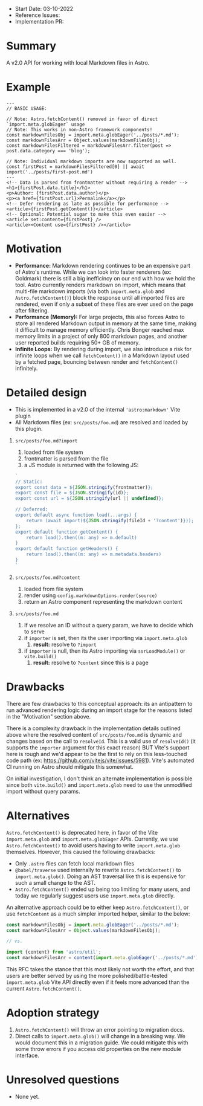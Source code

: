 - Start Date: 03-10-2022
- Reference Issues: <!-- related issues, otherwise leave empty -->
- Implementation PR: <!-- leave empty -->

# Summary

A v2.0 API for working with local Markdown files in Astro.

# Example

```astro
---
// BASIC USAGE:

// Note: Astro.fetchContent() removed in favor of direct `import.meta.globEager` usage
// Note: This works in non-Astro framework components!
const markdownFilesObj = import.meta.globEager('../posts/*.md');
const markdownFilesArr = Object.values(markdownFilesObj);
const markdownFilesFiltered = markdownFilesArr.filter(post => post.data.category === 'blog');

// Note: Individual markdown imports are now supported as well.
const firstPost = markdownFilesFiltered[0] || await import('../posts/first-post.md')
---
<!-- Data is parsed from frontmatter without requiring a render -->
<h1>{firstPost.data.title}</h1>
<p>Author: {firstPost.data.author}</p>
<p><a href={firstPost.url}>Permalink</a></p>
<!-- Defer rendering as late as possible for performance -->
<article>{firstPost.getContent()}</article>
<!-- Optional: Potential sugar to make this even easier -->
<article set:content={firstPost} />
<article><Content use={firstPost} /></article>
```


# Motivation

- **Performance:** Markdown rendering continues to be an expensive part of Astro's runtime. While we can look into faster renderers (ex: Goldmark) there is still a big inefficincy on our end with how we hold the tool. Astro currently renders markdown on import, which means that multi-file markdown imports (via both `import.meta.glob` and `Astro.fetchContent()`) block the response until all imported files are rendered, even if only a subset of these files are ever used on the page after filtering.
- **Performance (Memory):** For large projects, this also forces Astro to store all rendered Markdown output in memory at the same time, making it difficult to manage memory efficiently. Chris Bonger reached max memory limits in a project of only 800 markdown pages, and another user reported builds requiring 50+ GB of memory.
- **Infinite Loops:** By rendering during import, we also introduce a risk for infinite loops when we call `fetchContent()` in a Markdown layout used by a fetched page, bouncing between render and `fetchContent()` infinitely.


# Detailed design

- This is implemented in a v2.0 of the internal `'astro:markdown'` Vite plugin
- All Markdown files (ex: `src/posts/foo.md`) are resolved and loaded by this plugin.

1. `src/posts/foo.md?import`
    1. loaded from file system
    2. frontmatter is parsed from the file
    3. a JS module is returned with the following JS:
    ```js
    `
    // Static:
    export const data = ${JSON.stringify(frontmatter)};
    export const file = ${JSON.stringify(id)};
    export const url = ${JSON.stringify(url || undefined)};

    // Deferred:
    export default async function load(...args) {
        return (await import(${JSON.stringify(fileId + '?content')}));
    };
    export default function getContent() {
        return load().then((m: any) => m.default)
    }
    export default function getHeaders() {
        return load().then((m: any) => m.metadata.headers)
    }
    `
    ```

2. `src/posts/foo.md?content`
    1. loaded from file system
    2. render using `config.markdownOptions.render(source)`
    3. return an Astro component representing the markdown content

3. `src/posts/foo.md`
    1. If we resolve an ID without a query param, we have to decide which to serve
    2. if `importer` is set, then its the user importing via `import.meta.glob`
        1. **result:** resolve to `?import`
    3. if `importer` is null, then its Astro importing via `ssrLoadModule()` or `vite.build()`
        1. **result:** resolve to `?content` since this is a page

# Drawbacks

There are few drawbacks to this conceptual approach: its an antipattern to run advanced rendering logic during an import stage for the reasons listed in the "Motivation" section above.

There is a complexity drawback in the implementation details outlined above where the resolved content of `src/posts/foo.md` is dynamic and changes based on the call to `resolveId`. This is a valid use of `resolveId()` (it supports the `importer` argument for this exact reason) BUT Vite's support here is rough and we'd appear to be the first to rely on this less-touched code path (ex: https://github.com/vitejs/vite/issues/5981). Vite's automated CI running on Astro should mitigate this somewhat.

On initial investigation, I don't think an alternate implementation is possible since both `vite.build()`  and `import.meta.glob` need to use the unmodified import without query params.


# Alternatives

`Astro.fetchContent()` is deprecated here, in favor of the Vite `import.meta.glob` and `import.meta.globEager` APIs. Currently, we use `Astro.fetchContent()` to avoid users having to write `import.meta.glob` themselves. However, this caused the following drawbacks:

- Only `.astro` files can fetch local markdown files
- `@babel/traverse` used internally to rewrite `Astro.fetchContent()` to `import.meta.glob()`. Doing an AST traversal like this is expensive for such a small change to the AST.
- `Astro.fetchContent()` ended up being too limiting for many users, and today we regularly suggest users use `import.meta.glob` directly.

An alternative approach could be to either keep `Astro.fetchContent()`, or use `fetchContent` as a much simpler imported helper, similar to the below:

```js
const markdownFilesObj = import.meta.globEager('../posts/*.md');
const markdownFilesArr = Object.values(markdownFilesObj);

// vs. 

import {content} from 'astro/util';
const markdownFilesArr = content(import.meta.globEager('../posts/*.md'));
```

This RFC takes the stance that this most likely not worth the effort, and that users are better served by using the more polished/battle-tested `import.meta.glob` Vite API directly even if it feels more advanced than the current `Astro.fetchContent()`. 


# Adoption strategy

1. `Astro.fetchContent()` will throw an error pointing to migration docs.
2. Direct calls to `import.meta.glob()` will change in a breaking way. We would document this in a migration guide. We could mitigate this with some throw errors if you access old properties on the new module interface. 

# Unresolved questions

- None yet.